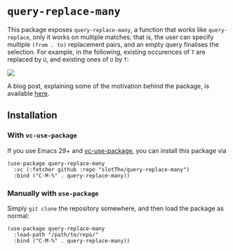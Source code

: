 # `query-replace-many`

This package exposes `query-replace-many`, a function that works like `query-replace`, only it works on multiple matches;
that is, the user can specify multiple `(from . to)` replacement pairs, and an empty query finalises the selection.
For example, in the following, existing occurences of `T` are replaced by `U`, and existing ones of `U` by `T`:

![](https://user-images.githubusercontent.com/50166980/220303461-1ae83a8b-ed87-47b1-8107-c7efcd215b38.gif)

A blog post, explaining some of the motivation behind the package, is available [here][blog:query-replace-many].

[blog:query-replace-many]: https://tony-zorman.com/posts/query-replace-many.html

## Installation

### With `vc-use-package`

If you use Emacs 29+ and [vc-use-package], you can install this package via

``` emacs-lisp
(use-package query-replace-many
  :vc (:fetcher github :repo "slotThe/query-replace-many")
  :bind ("C-M-%" . query-replace-many))
```

[vc-use-package]:https://github.com/slotThe/vc-use-package

### Manually with `use-package`

Simply `git clone` the repository somewhere, and then load the package as normal:

``` emacs-lisp
(use-package query-replace-many
  :load-path "/path/to/repo/"
  :bind ("C-M-%" . query-replace-many))
```
